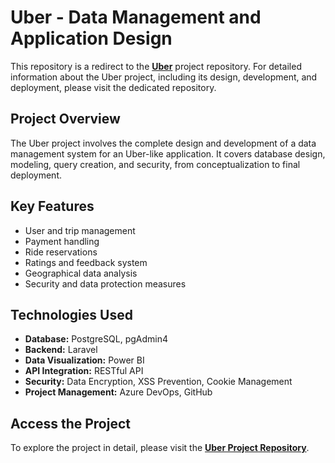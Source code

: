 # Uber - Data Management and Application Design

This repository is a redirect to the **[Uber](https://github.com/melih0132/uber-complete-system-laravel)** project repository. For detailed information about the Uber project, including its design, development, and deployment, please visit the dedicated repository.

## Project Overview

The Uber project involves the complete design and development of a data management system for an Uber-like application. It covers database design, modeling, query creation, and security, from conceptualization to final deployment.

## Key Features

- User and trip management
- Payment handling
- Ride reservations
- Ratings and feedback system
- Geographical data analysis
- Security and data protection measures

## Technologies Used

- **Database:** PostgreSQL, pgAdmin4
- **Backend:** Laravel
- **Data Visualization:** Power BI
- **API Integration:** RESTful API
- **Security:** Data Encryption, XSS Prevention, Cookie Management
- **Project Management:** Azure DevOps, GitHub

## Access the Project

To explore the project in detail, please visit the **[Uber Project Repository](https://github.com/melih0132/uber-complete-system-laravel)**.
